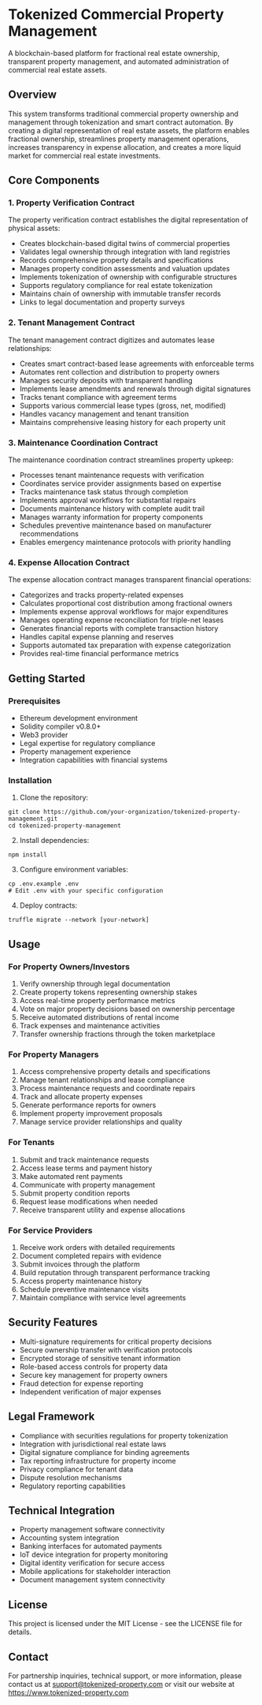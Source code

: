 # Tokenized Commercial Property Management

A blockchain-based platform for fractional real estate ownership, transparent property management, and automated administration of commercial real estate assets.

## Overview

This system transforms traditional commercial property ownership and management through tokenization and smart contract automation. By creating a digital representation of real estate assets, the platform enables fractional ownership, streamlines property management operations, increases transparency in expense allocation, and creates a more liquid market for commercial real estate investments.

## Core Components

### 1. Property Verification Contract

The property verification contract establishes the digital representation of physical assets:
- Creates blockchain-based digital twins of commercial properties
- Validates legal ownership through integration with land registries
- Records comprehensive property details and specifications
- Manages property condition assessments and valuation updates
- Implements tokenization of ownership with configurable structures
- Supports regulatory compliance for real estate tokenization
- Maintains chain of ownership with immutable transfer records
- Links to legal documentation and property surveys

### 2. Tenant Management Contract

The tenant management contract digitizes and automates lease relationships:
- Creates smart contract-based lease agreements with enforceable terms
- Automates rent collection and distribution to property owners
- Manages security deposits with transparent handling
- Implements lease amendments and renewals through digital signatures
- Tracks tenant compliance with agreement terms
- Supports various commercial lease types (gross, net, modified)
- Handles vacancy management and tenant transition
- Maintains comprehensive leasing history for each property unit

### 3. Maintenance Coordination Contract

The maintenance coordination contract streamlines property upkeep:
- Processes tenant maintenance requests with verification
- Coordinates service provider assignments based on expertise
- Tracks maintenance task status through completion
- Implements approval workflows for substantial repairs
- Documents maintenance history with complete audit trail
- Manages warranty information for property components
- Schedules preventive maintenance based on manufacturer recommendations
- Enables emergency maintenance protocols with priority handling

### 4. Expense Allocation Contract

The expense allocation contract manages transparent financial operations:
- Categorizes and tracks property-related expenses
- Calculates proportional cost distribution among fractional owners
- Implements expense approval workflows for major expenditures
- Manages operating expense reconciliation for triple-net leases
- Generates financial reports with complete transaction history
- Handles capital expense planning and reserves
- Supports automated tax preparation with expense categorization
- Provides real-time financial performance metrics

## Getting Started

### Prerequisites
- Ethereum development environment
- Solidity compiler v0.8.0+
- Web3 provider
- Legal expertise for regulatory compliance
- Property management experience
- Integration capabilities with financial systems

### Installation

1. Clone the repository:
```
git clone https://github.com/your-organization/tokenized-property-management.git
cd tokenized-property-management
```

2. Install dependencies:
```
npm install
```

3. Configure environment variables:
```
cp .env.example .env
# Edit .env with your specific configuration
```

4. Deploy contracts:
```
truffle migrate --network [your-network]
```

## Usage

### For Property Owners/Investors

1. Verify ownership through legal documentation
2. Create property tokens representing ownership stakes
3. Access real-time property performance metrics
4. Vote on major property decisions based on ownership percentage
5. Receive automated distributions of rental income
6. Track expenses and maintenance activities
7. Transfer ownership fractions through the token marketplace

### For Property Managers

1. Access comprehensive property details and specifications
2. Manage tenant relationships and lease compliance
3. Process maintenance requests and coordinate repairs
4. Track and allocate property expenses
5. Generate performance reports for owners
6. Implement property improvement proposals
7. Manage service provider relationships and quality

### For Tenants

1. Submit and track maintenance requests
2. Access lease terms and payment history
3. Make automated rent payments
4. Communicate with property management
5. Submit property condition reports
6. Request lease modifications when needed
7. Receive transparent utility and expense allocations

### For Service Providers

1. Receive work orders with detailed requirements
2. Document completed repairs with evidence
3. Submit invoices through the platform
4. Build reputation through transparent performance tracking
5. Access property maintenance history
6. Schedule preventive maintenance visits
7. Maintain compliance with service level agreements

## Security Features

- Multi-signature requirements for critical property decisions
- Secure ownership transfer with verification protocols
- Encrypted storage of sensitive tenant information
- Role-based access controls for property data
- Secure key management for property owners
- Fraud detection for expense reporting
- Independent verification of major expenses

## Legal Framework

- Compliance with securities regulations for property tokenization
- Integration with jurisdictional real estate laws
- Digital signature compliance for binding agreements
- Tax reporting infrastructure for property income
- Privacy compliance for tenant data
- Dispute resolution mechanisms
- Regulatory reporting capabilities

## Technical Integration

- Property management software connectivity
- Accounting system integration
- Banking interfaces for automated payments
- IoT device integration for property monitoring
- Digital identity verification for secure access
- Mobile applications for stakeholder interaction
- Document management system connectivity

## License

This project is licensed under the MIT License - see the LICENSE file for details.

## Contact

For partnership inquiries, technical support, or more information, please contact us at support@tokenized-property.com or visit our website at https://www.tokenized-property.com
